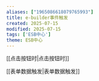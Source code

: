 ```yaml
---
aliases: ["1965086618079765993"]
title: e-builder事件触发
created: 2025-07-15
modified: 2025-07-15
tags: ['ESB中心']
theme: ESB中心
---
```


[[点击按钮时|点击按钮时]]

[[表单数据触发|表单数据触发]]
